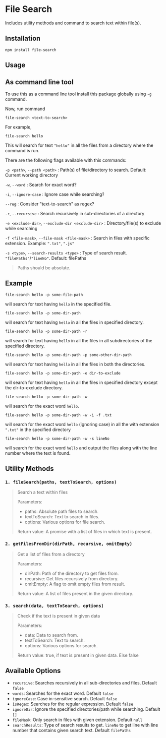 # File Search

Includes utility methods and command to search text within file(s). 

## Installation
```
npm install file-search
```

## Usage
## As command line tool
To use this as a command line tool install this package globally using `-g` command.

Now, run command
``` 
file-search <text-to-search> 
```
For example, 
```
file-search hello
```
This will search for text `"hello"` in all the files from a directory where the command is run.

There are the following flags available with this commands:

`-p <path>`, `--path <path>` <path> : Path(s) of file/directory to search. Default: Current working directory

`-w`, `--word` : Search for exact word?

`-i`, `--ignore-case` : Ignore case while searching?

`--reg` : Consider "text-to-search" as regex?

`-r`, `--recursive` : Search recursively in sub-directories of a directory

`-e <exclude-dir>`, `--exclude-dir <exclude-dir>` : Directory/file(s) to exclude while searching

`-f <file-mask>`, `--file-mask <file-mask>` : Search in files with specific extension. Example: `".txt"`, `".js"`

`-s <type>`, `--search-results <type>` : Type of search result. `"filePaths"`/`"lineNo"`. Default: filePaths

> Paths should be absolute.

## Example

```
file-search hello -p some-file-path
```
will search for text having `hello` in the specified file.

```
file-search hello -p some-dir-path
```
will search for text having `hello` in all the files in specified directory.

```
file-search hello -p some-dir-path -r
```
will search for text having `hello` in all the files in all subdirectories of the specified directory.

```
file-search hello -p some-dir-path -p some-other-dir-path
```
will search for text having `hello` in all the files in both the directories.

```
file-search hello -p some-dir-path -e dir-to-exclude
```
will search for text having `hello` in all the files in specified directory except the dir-to-exclude directory.

```
file-search hello -p some-dir-path -w
```
will search for the exact word `hello`.

```
file-search hello -p some-dir-path -w -i -f .txt
```
will search for the exact word `hello` (ignoring case) in all the with extension `".txt"` in the specified directory

```
file-search hello -p some-dir-path -w -s lineNo
```
will search for the exact word `hello` and output the files along with the line number where the text is found.

## Utility Methods
### `1. fileSearch(paths, textToSearch, options)`
> Search a text within files
>
> Parameters: 
> * paths: Absolute path files to search.
> * textToSearch: Text to search in files.
> * options: Various options for file search.
>
> Return value: A promise with a list of files in which text is present.

### `2. getFilesFromDir(dirPath, recursive, omitEmpty)`
> Get a list of files from a directory
>
> Parameters: 
> * dirPath: Path of the directory to get files from.
> * recursive: Get files recursively from directory.
> * omitEmpty: A flag to omit empty files from result.
>
> Return value: A list of files present in the given directory.

### `3. search(data, textToSearch, options)`
> Check if the text is present in given data
>
> Parameters: 
> * data: Data to search from.
> * textToSearch: Text to search.
> * options: Various options for search.
>
> Return value: true, if text is present in given data. Else false

## Available Options
* `recursive`: Searches recursively in all sub-directories and files. Default `false`
* `words`: Searches for the exact word. Default `false`
* `ignoreCase`: Case in-sensitive search. Default `false`
* `isRegex`: Searches for the regular expression. Default `false`
* `ignoreDir`: Ignore the specified directories/path while searching. Default `[]`
* `fileMask`: Only search in files with given extension. Default `null`
* `searchResults`: Type of search results to get. `lineNo` to get line with line number that contains given search text.  Default `filePaths`